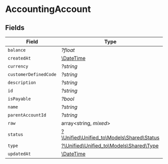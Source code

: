 # AccountingAccount


## Fields

| Field                                                                      | Type                                                                       | Required                                                                   | Description                                                                |
| -------------------------------------------------------------------------- | -------------------------------------------------------------------------- | -------------------------------------------------------------------------- | -------------------------------------------------------------------------- |
| `balance`                                                                  | *?float*                                                                   | :heavy_minus_sign:                                                         | N/A                                                                        |
| `createdAt`                                                                | [\DateTime](https://www.php.net/manual/en/class.datetime.php)              | :heavy_minus_sign:                                                         | N/A                                                                        |
| `currency`                                                                 | *?string*                                                                  | :heavy_minus_sign:                                                         | N/A                                                                        |
| `customerDefinedCode`                                                      | *?string*                                                                  | :heavy_minus_sign:                                                         | N/A                                                                        |
| `description`                                                              | *?string*                                                                  | :heavy_minus_sign:                                                         | N/A                                                                        |
| `id`                                                                       | *?string*                                                                  | :heavy_minus_sign:                                                         | N/A                                                                        |
| `isPayable`                                                                | *?bool*                                                                    | :heavy_minus_sign:                                                         | N/A                                                                        |
| `name`                                                                     | *?string*                                                                  | :heavy_minus_sign:                                                         | N/A                                                                        |
| `parentAccountId`                                                          | *?string*                                                                  | :heavy_minus_sign:                                                         | N/A                                                                        |
| `raw`                                                                      | array<string, *mixed*>                                                     | :heavy_minus_sign:                                                         | N/A                                                                        |
| `status`                                                                   | [?\Unified\Unified_to\Models\Shared\Status](../../Models/Shared/Status.md) | :heavy_minus_sign:                                                         | N/A                                                                        |
| `type`                                                                     | [?\Unified\Unified_to\Models\Shared\Type](../../Models/Shared/Type.md)     | :heavy_minus_sign:                                                         | N/A                                                                        |
| `updatedAt`                                                                | [\DateTime](https://www.php.net/manual/en/class.datetime.php)              | :heavy_minus_sign:                                                         | N/A                                                                        |